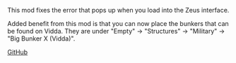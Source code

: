 This mod fixes the error that pops up when you load into the Zeus interface.

Added benefit from this mod is that you can now place the bunkers that can be found on Vidda.
They are under "Empty" -> "Structures" -> "Military" -> "Big Bunker X (Vidda)".

[GitHub](https://github.com/johnb432/Vidda-Zeus-error-fix)
